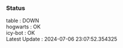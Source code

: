 ### Status


table : DOWN  
hogwarts : OK  
icy-bot : OK  
Latest Update : 2024-07-06 23:07:52.354325
